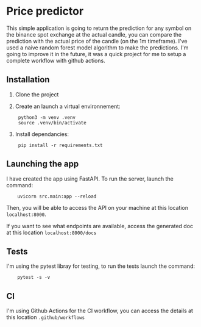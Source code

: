 # Price predictor
This simple application is going to return the prediction for any symbol on the binance spot exchange at the actual candle, you can compare the prediction with the actual price of the candle (on the 1m timeframe).
I've used a naive random forest model algorithm to make the predictions.
I'm going to improve it in the future, it was a quick project for me to setup a complete workflow with github actions.

## Installation

1. Clone the project

2. Create an launch a virtual environnement:

        python3 -m venv .venv
        source .venv/bin/activate

3. Install dependancies:

        pip install -r requirements.txt

## Launching the app
I have created the app using FastAPI. To run the server, launch the command:

        uvicorn src.main:app --reload

Then, you will be able to access the API on your machine at this location `localhost:8000`.

If you want to see what endpoints are available, access the generated doc at this location `localhost:8000/docs`

## Tests
I'm using the pytest libray for testing, to run the tests launch the command:

        pytest -s -v

## CI
I'm using Github Actions for the CI workflow, you can access the details at this location `.github/workflows`





